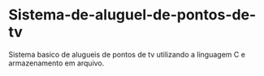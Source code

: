# Sistema-de-aluguel-de-pontos-de-tv
Sistema basico de alugueis de pontos de tv utilizando a linguagem C e armazenamento em arquivo.

